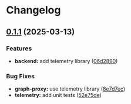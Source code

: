 # Changelog

## [0.1.1](https://github.com/daurer/test-workflows/compare/telemetry@v0.1.0...telemetry@v0.1.1) (2025-03-13)


### Features

* **backend:** add telemetry library ([06d2890](https://github.com/daurer/test-workflows/commit/06d2890bf3073b9b823b2d691724f21e95e68296))


### Bug Fixes

* **graph-proxy:** use telemetry library ([8e7d7ec](https://github.com/daurer/test-workflows/commit/8e7d7ec178e31e053e8c7d5fa9affa5767fed84f))
* **telemetry:** add unit tests ([52e75de](https://github.com/daurer/test-workflows/commit/52e75de0dc094317b1d4c274cae6ee0c3c5e9263))
